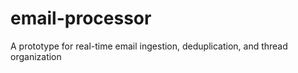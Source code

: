 # email-processor
A prototype for real-time email ingestion, deduplication, and thread organization
